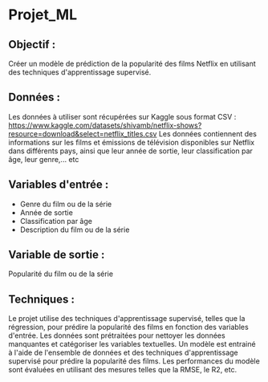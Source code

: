 # Projet_ML
## Objectif :

Créer un modèle de prédiction de la popularité des films Netflix en utilisant des techniques d'apprentissage supervisé.

## Données :
Les données à utiliser sont récupérées sur Kaggle sous format CSV : https://www.kaggle.com/datasets/shivamb/netflix-shows?resource=download&select=netflix_titles.csv
Les données contiennent des informations sur les films et émissions de télévision disponibles sur Netflix dans différents pays, ainsi que leur année de sortie, leur classification par âge, leur genre,... etc

## Variables d'entrée :

- Genre du film ou de la série
- Année de sortie
- Classification par âge
- Description du film ou de la série

## Variable de sortie :
Popularité du film ou de la série

## Techniques :

Le projet utilise des techniques d'apprentissage supervisé, telles que la régression, pour prédire la popularité des films en fonction des variables d'entrée.
Les données sont prétraitées pour nettoyer les données manquantes et catégoriser les variables textuelles.
Un modèle est entrainé à l'aide de l'ensemble de données et des techniques d'apprentissage supervisé pour prédire la popularité des films.
Les performances du modèle sont évaluées en utilisant des mesures telles que la RMSE, le R2, etc.

